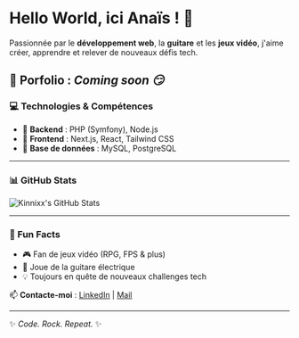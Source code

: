 # Hello World, ici Anaïs ! 🚀  

Passionnée par le **développement web**, la **guitare** et les **jeux vidéo**, j'aime créer, apprendre et relever de nouveaux défis tech. 

📖 **Porfolio** : *Coming soon 😏*
---

### 💻 Technologies & Compétences

- 🔹 **Backend** : PHP (Symfony), Node.js
- 🔹 **Frontend** : Next.js, React, Tailwind CSS
- 🔹 **Base de données** : MySQL, PostgreSQL

---

### 📊 GitHub Stats

![Kinnixx's GitHub Stats](https://github-readme-stats.vercel.app/api?username=Kinnixx&show_icons=true&theme=dracula)

---

### 🎸 Fun Facts

- 🎮 Fan de jeux vidéo (RPG, FPS & plus)
- 🎸 Joue de la guitare électrique 
- 💡 Toujours en quête de nouveaux challenges tech

📫 **Contacte-moi** : [LinkedIn](https://www.linkedin.com/in/anaïs-delattre/) | [Mail](mailto:anais.delattre1@gmail.com)

---

✨ *Code. Rock. Repeat.* ✨
